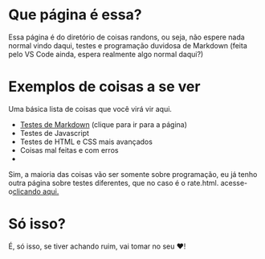 # Que página é essa? #
Essa página é do diretório de coisas randons, ou seja, não espere nada normal vindo daqui, testes e programação duvidosa de Markdown (feita pelo VS Code ainda, espera realmente algo normal daqui?)

# Exemplos de coisas a se ver #
Uma básica lista de coisas que você virá vir aqui.
* [Testes de Markdown](markdown.md) (clique para ir para a página)
* Testes de Javascript
* Testes de HTML e CSS mais avançados
* Coisas mal feitas e com erros
* 
Sim, a maioria das coisas vão ser somente sobre programação, eu já tenho outra página sobre testes diferentes, que no caso é o rate.html. acesse-o[clicando aqui.](https://andrezeira1.github.io/html/rate)

# Só isso?
É, só isso, se tiver achando ruim, vai tomar no seu ❤️!
